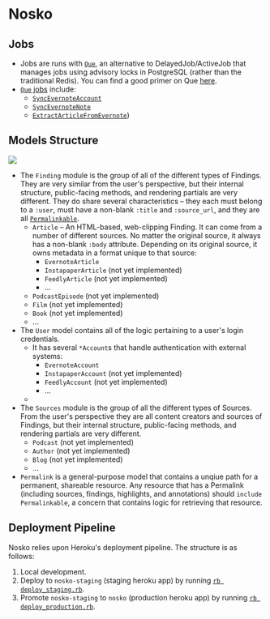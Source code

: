 # Nosko #

## Jobs ##

- Jobs are runs with [`Que`](https://github.com/chanks/que), an alternative to DelayedJob/ActiveJob that manages jobs using advisory locks in PostgreSQL (rather than the traditional Redis). You can find a good primer on Que [here](http://jamonholmgren.com/easy-background-tasks-on-heroku-with-que/).
- [`Que` jobs](./app/jobs/) include:
    + [`SyncEvernoteAccount`](./app/jobs/sync_evernote_account.rb)
    + [`SyncEvernoteNote`](./app/jobs/sync_evernote_note.rb)
    + [`ExtractArticleFromEvernote`](./app/jobs/extract_article_from_evernote.rb.rb))

## Models Structure ##

![](http://i.imgur.com/rTurMFC.jpg)

- The `Finding` module is the group of all of the different types of Findings. They are very similar from the user's perspective, but their internal structure, public-facing methods, and rendering partials are very different. They do share several characteristics – they each must belong to a `:user`, must have a non-blank `:title` and `:source_url`, and they are all [`Permalinkable`](app/models/concerns/permalinkable.rb).
    + `Article` – An HTML-based, web-clipping Finding. It can come from a number of different sources. No matter the original source, it always has a non-blank `:body` attribute. Depending on its original source, it owns metadata in a format unique to that source:
        * `EvernoteArticle`
        * `InstapaperArticle` (not yet implemented)
        * `FeedlyArticle` (not yet implemented)
        * ...
    + `PodcastEpisode` (not yet implemented)
    + `Film` (not yet implemented)
    + `Book` (not yet implemented)
    + ...
- The `User` model contains all of the logic pertaining to a user's login credentials.
    + It has several `*Account`s that handle authentication with external systems:
        * `EvernoteAccount`
        * `InstapaperAccount` (not yet implemented)
        * `FeedlyAccount` (not yet implemented)
        * ...
    + 
- The `Sources` module is the group of all the different types of Sources. From the user's perspective they are all content creators and sources of Findings, but their internal structure, public-facing methods, and rendering partials are very different.
    + `Podcast` (not yet implemented)
    + `Author` (not yet implemented)
    + `Blog` (not yet implemented)
    + ...
- `Permalink` is a general-purpose model that contains a unqiue path for a permanent, shareable resource. Any resource that has a Permalink (including sources, findings, highlights, and annotations) should `include Permalinkable`, a concern that contains logic for retrieving that resource.

## Deployment Pipeline ##

Nosko relies upon Heroku's deployment pipeline. The structure is as follows:

1. Local development.
2. Deploy to `nosko-staging` (staging heroku app) by running [`rb deploy_staging.rb`](deploy_staging.rb).
3. Promote `nosko-staging` to `nosko` (production heroku app) by running [`rb deploy_production.rb`](deploy_production.rb).

